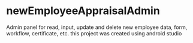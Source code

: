 # newEmployeeAppraisalAdmin
Admin panel for read, input, update and delete new employee data, form, workflow, certificate, etc.  this project was created using android studio
